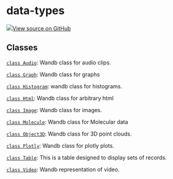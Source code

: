 # data-types

<!-- Insert buttons and diff -->


[![](https://www.tensorflow.org/images/GitHub-Mark-32px.png)View source on GitHub](https://www.github.com/wandb/client/tree/18a721ba0f880a64aea802ebd3e2862f394610f4/wandb/__init__.py)








## Classes

[`class Audio`](./audio.md): Wandb class for audio clips.

[`class Graph`](./graph.md): Wandb class for graphs

[`class Histogram`](./histogram.md): wandb class for histograms.

[`class Html`](./html.md): Wandb class for arbitrary html

[`class Image`](./image.md): Wandb class for images.

[`class Molecule`](./molecule.md): Wandb class for Molecular data

[`class Object3D`](./object3d.md): Wandb class for 3D point clouds.

[`class Plotly`](./plotly.md): Wandb class for plotly plots.

[`class Table`](./table.md): This is a table designed to display sets of records.

[`class Video`](./video.md): Wandb representation of video.

